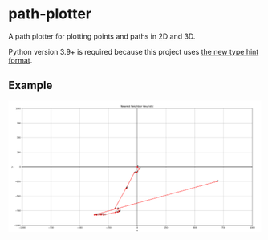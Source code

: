 # path-plotter
A path plotter for plotting points and paths in 2D and 3D.

Python version 3.9+ is required because this project uses [the new type hint format](https://docs.python.org/3/whatsnew/3.9.html).

## Example
![image](https://github.com/aeruny/path-plotter/blob/master/images/NNH_path.PNG)